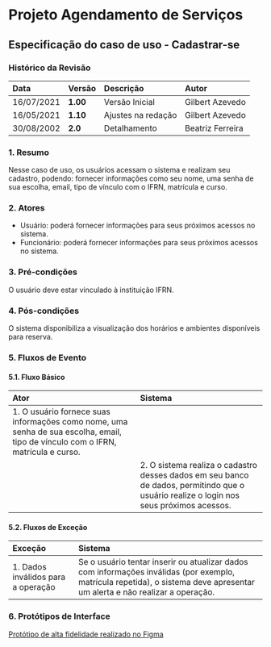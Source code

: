 # Projeto Agendamento de Serviços

## Especificação do caso de uso - Cadastrar-se

### Histórico da Revisão 

|  Data  | Versão | Descrição | Autor |
|:-------|:-------|:----------|:------|
| 16/07/2021 | **1.00** | Versão Inicial  | Gilbert Azevedo |
| 16/05/2021 | **1.10** | Ajustes na redação  | Gilbert Azevedo |
| 30/08/2002 | **2.0**  | Detalhamento  | Beatriz Ferreira |

### 1. Resumo 

Nesse caso de uso, os usuários acessam o sistema e realizam seu cadastro, podendo: fornecer informações como seu nome, uma senha de sua escolha, email, tipo de vínculo com o IFRN, matrícula e curso.

### 2. Atores 

* Usuário: poderá fornecer informações para seus próximos acessos no sistema.
* Funcionário: poderá fornecer informações para seus próximos acessos no sistema.

### 3. Pré-condições

O usuário deve estar vinculado à instituição IFRN.

### 4. Pós-condições

O sistema disponibiliza a visualização dos horários e ambientes disponíveis para reserva.

### 5. Fluxos de Evento

#### 5.1. Fluxo Básico

| Ator   | Sistema |
|:-------|:--------|
| 1. O usuário fornece suas informações como nome, uma senha de sua escolha, email, tipo de vínculo com o IFRN, matrícula e curso. ||
|| 2. O sistema realiza o cadastro desses dados em seu banco de dados, permitindo que o usuário realize o login nos seus próximos acessos. |

#### 5.2. Fluxos de Exceção

| Exceção | Sistema |
|:--------|:--------|
| 1. Dados inválidos para a operação | Se o usuário tentar inserir ou atualizar dados com informações inválidas (por exemplo, matrícula repetida), o sistema deve apresentar um alerta e não realizar a operação. |


### 6. Protótipos de Interface
[Protótipo de alta fidelidade realizado no Figma](/guides/content/editing-an-existing-page#modifying-front-matter)